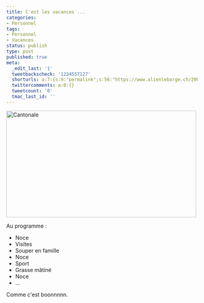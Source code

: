 ```yaml
---
title: C'est les vacances ...
categories:
- Personnel
tags:
- Personnel
- Vacances
status: publish
type: post
published: true
meta:
  _edit_last: '1'
  tweetbackscheck: '1234557127'
  shorturls: a:7:{s:9:"permalink";s:56:"https://www.alienlebarge.ch/2008/07/28/cest-les-vacances/";s:7:"tinyurl";s:25:"https://tinyurl.com/awgp4d";s:4:"isgd";s:17:"https://is.gd/ikeg";s:5:"bitly";s:18:"https://bit.ly/qKr8";s:5:"snipr";s:22:"https://snipr.com/b9xbo";s:5:"snurl";s:22:"https://snurl.com/b9xbo";s:7:"snipurl";s:24:"https://snipurl.com/b9xbo";}
  twittercomments: a:0:{}
  tweetcount: '0'
  tmac_last_id: ''
---
```

<a title="Cantonale de alienlebarge, sur Flickr" href="https://www.flickr.com/photos/alienlebarge/2685066236/"><img src="https://farm4.static.flickr.com/3199/2685066236_1b715bc4b5.jpg" alt="Cantonale" width="500" height="281" /></a>

<a title="Cantonale de alienlebarge, sur Flickr" href="https://www.flickr.com/photos/alienlebarge/2685066236/"></a>Au programme :
<ul>
	<li>Noce</li>
	<li>Visites</li>
	<li>Souper en famille</li>
	<li>Noce</li>
	<li>Sport</li>
	<li>Grasse mâtiné</li>
	<li>Noce</li>
	<li>...</li>
</ul>
<div>Comme c'est boonnnnn.</div>
